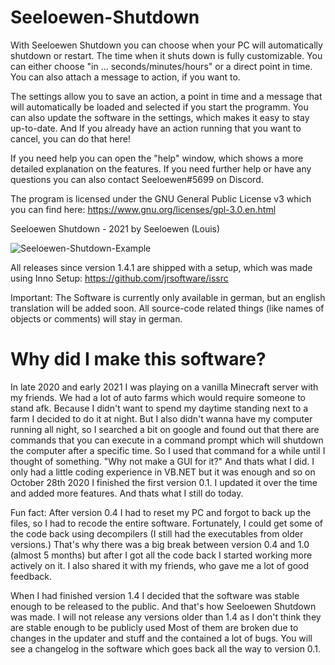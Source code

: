# Seeloewen-Shutdown

With Seeloewen Shutdown you can choose when your PC will automatically shutdown or restart. The time when it shuts down is fully customizable. You can either choose "in ... seconds/minutes/hours" or a direct point in time. You can also attach a message to action, if you want to.

The settings allow you to save an action, a point in time and a message that will automatically be loaded and selected if you start the programm. You can also update the software in the settings, which makes it easy to stay up-to-date. And If you already have an action running that you want to cancel, you can do that here!

If you need help you can open the "help" window, which shows a more detailed explanation on the features. If you need further help or have any questions you can also contact Seeloewen#5699 on Discord.

The program is licensed under the GNU General Public License v3 which you can find here: https://www.gnu.org/licenses/gpl-3.0.en.html

Seeloewen Shutdown - 2021 by Seeloewen (Louis)

![Seeloewen-Shutdown-Example](https://user-images.githubusercontent.com/74246933/133130860-100db33f-aac1-44a9-8a63-e058eae36695.png)

All releases since version 1.4.1 are shipped with a setup, which was made using Inno Setup: https://github.com/jrsoftware/issrc

Important: The Software is currently only available in german, but an english translation will be added soon. All source-code related things (like names of objects or comments) will stay in german.

# Why did I make this software?

In late 2020 and early 2021 I was playing on a vanilla Minecraft server with my friends. We had a lot of auto farms which would require someone to stand afk. Because I didn't want to spend my daytime standing next to a farm I decided to do it at night. But I also didn't wanna have my computer running all night, so I searched a bit on google and found out that there are commands that you can execute in a command prompt which will shutdown the computer after a specific time. So I used that command for a while until I thought of something. "Why not make a GUI for it?" And thats what I did. I only had a little coding experience in VB.NET but it was enough and so on October 28th 2020 I finished the first version 0.1. I updated it over the time and added more features. And thats what I still do today. 

Fun fact: After version 0.4 I had to reset my PC and forgot to back up the files, so I had to recode the entire software. Fortunately, I could get some of the code back using decompilers (I still had the executables from older versions.) That's why there was a big break between version 0.4 and 1.0 (almost 5 months) but after I got all the code back I started working more actively on it. I also shared it with my friends, who gave me a lot of good feedback. 

When I had finished version 1.4 I decided that the software was stable enough to be released to the public. And that's how Seeloewen Shutdown was made. I will not release any versions older than 1.4 as I don't think they are stable enough to be publicly used Most of them are broken due to changes in the updater and stuff and the contained a lot of bugs. You will see a changelog in the software which goes back all the way to version 0.1.
